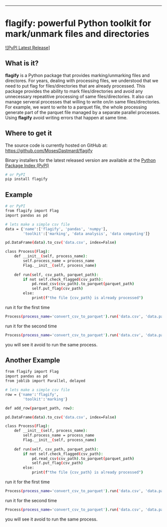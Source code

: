 -----------------

# flagify: powerful Python toolkit for mark/unmark files and directories 
[![PyPI Latest Release]](https://pypi.org/project/flagify/)

## What is it?

**flagify** is a Python package that provides marking/unmarking files and directores. For years, dealing with processing files, we understood that we need to put flag for files/directories that are already processed. This package provides the ability to mark files/directories and avoid any unnecessary repeatitive processing of same files/directories.
It also can manage serveral processes that willing to write on/in same files/directories. For example, we want to write to a parquet file, the whole processing generate part of the parquet file managed by a separate parallel processes. Using **flagify** avoid writing errors that happen at same time.


## Where to get it
The source code is currently hosted on GitHub at:
https://github.com/MosesDastmard/flagify

Binary installers for the latest released version are available at the [Python
Package Index (PyPI)](https://pypi.org/project/flagify/)

```sh
# or PyPI
pip install flagify
```


## Example

```sh
# or PyPI
from flagify import Flag
import pandas as pd

# lets make a simple csv file
data = {'name':['flagify', 'pandas', 'numpy'],
        'toolkit':['marking', 'data analysis', 'data computing']}

pd.DataFrame(data).to_csv('data.csv', index=False)

class Process(Flag):
    def __init__(self, process_name):
        self.process_name = process_name
        Flag.__init__(self, process_name)
        
    def run(self, csv_path, parquet_path):
        if not self.check_flagged(csv_path):
            pd.read_csv(csv_path).to_parquet(parquet_path)
            self.put_flag(csv_path)
        else:
            print(f"the file {csv_path} is already processed")
```

run it for the first time
```sh
Process(process_name='convert_csv_to_parquet').run('data.csv', 'data.parquet')
```

run it for the second time
```sh
Process(process_name='convert_csv_to_parquet').run('data.csv', 'data.parquet')
```
you will see it avoid to run the same process.


## Another Example

```sh
from flagify import Flag
import pandas as pd
from joblib import Parallel, delayed

# lets make a simple csv file
row = {'name':'flagify',
        'toolkit':'marking'}

def add_row(parquet_path, row):

pd.DataFrame(data).to_csv('data.csv', index=False)

class Process(Flag):
    def __init__(self, process_name):
        self.process_name = process_name
        Flag.__init__(self, process_name)
        
    def run(self, csv_path, parquet_path):
        if not self.check_flagged(csv_path):
            pd.read_csv(csv_path).to_parquet(parquet_path)
            self.put_flag(csv_path)
        else:
            print(f"the file {csv_path} is already processed")
```

run it for the first time
```sh
Process(process_name='convert_csv_to_parquet').run('data.csv', 'data.parquet')
```

run it for the second time
```sh
Process(process_name='convert_csv_to_parquet').run('data.csv', 'data.parquet')
```
you will see it avoid to run the same process.



